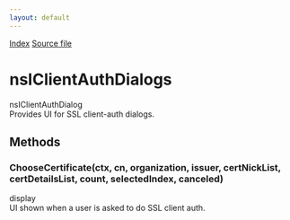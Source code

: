 ```yaml
---
layout: default
---
```

<div id='links'><a href="../index.html">Index</a>
<a href="http://dxr.mozilla.org/mozilla-central/source/security/manager/ssl/public/nsIClientAuthDialogs.idl">Source file</a>
</div>

# nsIClientAuthDialogs #
  
nsIClientAuthDialog  
Provides UI for SSL client-auth dialogs.  
  

## Methods ##

### ChooseCertificate(ctx, cn, organization, issuer, certNickList, certDetailsList, count, selectedIndex, canceled) ###
  
display  
  UI shown when a user is asked to do SSL client auth.  
  
